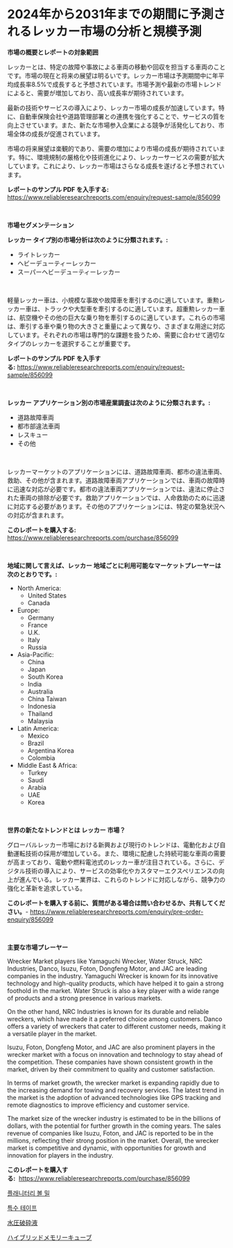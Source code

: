 <p><h1>2024年から2031年までの期間に予測されるレッカー市場の分析と規模予測</h1></p><p><strong>市場の概要とレポートの対象範囲</strong></p>
<p><p>レッカーとは、特定の故障や事故による車両の移動や回収を担当する車両のことです。市場の現在と将来の展望は明るいです。レッカー市場は予測期間中に年平均成長率8.5%で成長すると予想されています。市場予測や最新の市場トレンドによると、需要が増加しており、高い成長率が期待されています。</p><p>最新の技術やサービスの導入により、レッカー市場の成長が加速しています。特に、自動車保険会社や道路管理部署との連携を強化することで、サービスの質を向上させています。また、新たな市場参入企業による競争が活発化しており、市場全体の成長が促進されています。</p><p>市場の将来展望は楽観的であり、需要の増加により市場の成長が期待されています。特に、環境規制の厳格化や技術進化により、レッカーサービスの需要が拡大しています。これにより、レッカー市場はさらなる成長を遂げると予想されています。</p></p>
<p><strong>レポートのサンプル PDF を入手する:</strong> <a href="https://www.reliableresearchreports.com/enquiry/request-sample/856099">https://www.reliableresearchreports.com/enquiry/request-sample/856099</a></p>
<p>&nbsp;</p>
<p><strong>市場セグメンテーション</strong></p>
<p><strong>レッカー タイプ別の市場分析は次のように分類されます。:</strong></p>
<p><ul><li>ライトレッカー</li><li>ヘビーデューティーレッカー</li><li>スーパーヘビーデューティーレッカー</li></ul></p>
<p>&nbsp;</p>
<p><p>軽量レッカー車は、小規模な事故や故障車を牽引するのに適しています。重勲レッカー車は、トラックや大型車を牽引するのに適しています。超重勲レッカー車は、航空機やその他の巨大な乗り物を牽引するのに適しています。これらの市場は、牽引する車や乗り物の大きさと重量によって異なり、さまざまな用途に対応しています。それぞれの市場は専門的な課題を扱うため、需要に合わせて適切なタイプのレッカーを選択することが重要です。</p></p>
<p><strong>レポートのサンプル PDF を入手する:</strong>&nbsp;<a href="https://www.reliableresearchreports.com/enquiry/request-sample/856099">https://www.reliableresearchreports.com/enquiry/request-sample/856099</a></p>
<p>&nbsp;</p>
<p><strong> レッカー アプリケーション別の市場産業調査は次のように分類されます。:</strong></p>
<p><ul><li>道路故障車両</li><li>都市部違法車両</li><li>レスキュー</li><li>その他</li></ul></p>
<p>&nbsp;</p>
<p><p>レッカーマーケットのアプリケーションには、道路故障車両、都市の違法車両、救助、その他が含まれます。道路故障車両アプリケーションでは、車両の故障時に迅速な対応が必要です。都市の違法車両アプリケーションでは、違法に停止された車両の排除が必要です。救助アプリケーションでは、人命救助のために迅速に対応する必要があります。その他のアプリケーションには、特定の緊急状況への対応が含まれます。</p></p>
<p><strong>このレポートを購入する:</strong>&nbsp; <a href="https://www.reliableresearchreports.com/purchase/856099">https://www.reliableresearchreports.com/purchase/856099</a></p>
<p>&nbsp;</p>
<p><strong>地域に関して言えば、レッカー 地域ごとに利用可能なマーケットプレーヤーは次のとおりです。:</strong></p>
<p><ul>
    <li>
        North America:
        <ul>
            <li>United States</li>
            <li>Canada</li>
        </ul>
    </li>
    <li>
        Europe:
        <ul>
            <li>Germany</li>
            <li>France</li>
            <li>U.K.</li>
            <li>Italy</li>
            <li>Russia</li>
        </ul>
    </li>
    <li>
        Asia-Pacific:
        <ul>
            <li>China</li>
            <li>Japan</li>
            <li>South Korea</li>
            <li>India</li>
            <li>Australia</li>
            <li>China Taiwan</li>
            <li>Indonesia</li>
            <li>Thailand</li>
            <li>Malaysia</li>
        </ul>
    </li>
    <li>
        Latin America:
        <ul>
            <li>Mexico</li>
            <li>Brazil</li>
            <li>Argentina Korea</li>
            <li>Colombia</li>
        </ul>
    </li>
    <li>
        Middle East & Africa:
        <ul>
            <li>Turkey</li>
            <li>Saudi</li>
            <li>Arabia</li>
            <li>UAE</li>
            <li>Korea</li>
        </ul>
    </li>
    </ul></p>
<p>&nbsp;</p>
<p><strong>世界の新たなトレンドとは レッカー 市場？</strong></p>
<p><p>グローバルレッカー市場における新興および現行のトレンドは、電動化および自動運転技術の採用が増加している。また、環境に配慮した持続可能な車両の需要が高まっており、電動や燃料電池式のレッカー車が注目されている。さらに、デジタル技術の導入により、サービスの効率化やカスタマーエクスペリエンスの向上が進んでいる。レッカー業界は、これらのトレンドに対応しながら、競争力の強化と革新を追求している。</p></p>
<p><strong>このレポートを購入する前に、質問がある場合は問い合わせるか、共有してください。</strong>- <a href="https://www.reliableresearchreports.com/enquiry/pre-order-enquiry/856099">https://www.reliableresearchreports.com/enquiry/pre-order-enquiry/856099</a></p>
<p>&nbsp;</p>
<p><strong>主要な市場プレーヤー</strong></p>
<p><p>Wrecker Market players like Yamaguchi Wrecker, Water Struck, NRC Industries, Danco, Isuzu, Foton, Dongfeng Motor, and JAC are leading companies in the industry. Yamaguchi Wrecker is known for its innovative technology and high-quality products, which have helped it to gain a strong foothold in the market. Water Struck is also a key player with a wide range of products and a strong presence in various markets.</p><p>On the other hand, NRC Industries is known for its durable and reliable wreckers, which have made it a preferred choice among customers. Danco offers a variety of wreckers that cater to different customer needs, making it a versatile player in the market.</p><p>Isuzu, Foton, Dongfeng Motor, and JAC are also prominent players in the wrecker market with a focus on innovation and technology to stay ahead of the competition. These companies have shown consistent growth in the market, driven by their commitment to quality and customer satisfaction.</p><p>In terms of market growth, the wrecker market is expanding rapidly due to the increasing demand for towing and recovery services. The latest trend in the market is the adoption of advanced technologies like GPS tracking and remote diagnostics to improve efficiency and customer service.</p><p>The market size of the wrecker industry is estimated to be in the billions of dollars, with the potential for further growth in the coming years. The sales revenue of companies like Isuzu, Foton, and JAC is reported to be in the millions, reflecting their strong position in the market. Overall, the wrecker market is competitive and dynamic, with opportunities for growth and innovation for players in the industry.</p></p>
<p><strong>このレポートを購入する:</strong>&nbsp;&nbsp;<a href="https://www.reliableresearchreports.com/purchase/856099">https://www.reliableresearchreports.com/purchase/856099</a></p>
<p><p><a href="https://github.com/JackieFauhey9089475/Market-Research-Report-List-1/blob/main/76921128118.md">플래니터리 볼 밀</a></p><p><a href="https://medium.com/@cierrahayes645/%ED%8A%B9%EC%88%98-%ED%85%8C%EC%9D%B4%ED%94%84-%EC%8B%9C%EC%9E%A5-%EA%B7%9C%EB%AA%A8%EC%99%80-%EC%8B%9C%EC%9E%A5-%EB%8F%99%ED%96%A5-%EC%99%84%EC%A0%84%ED%95%9C-%EC%82%B0%EC%97%85-%EA%B0%9C%EC%9A%94-2024%EB%85%84%EB%B6%80%ED%84%B0-2031%EB%85%84%EA%B9%8C%EC%A7%80-210cd4b6fe43">특수 테이프</a></p><p><a href="https://github.com/pepo3k/Market-Research-Report-List-1/blob/main/70000568811.md">水圧破砕液</a></p><p><a href="https://github.com/vhemk0794148/Market-Research-Report-List-1/blob/main/22495678810.md">ハイブリッドメモリーキューブ</a></p></p>